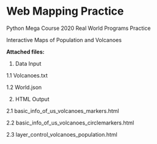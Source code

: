 # Web Mapping Practice
Python Mega Course 2020 Real World Programs Practice

Interactive Maps of Population and Volcanoes

**Attached files:**

1. Data Input

1.1 Volcanoes.txt

1.2 World.json

2. HTML Output

2.1 basic_info_of_us_volcanoes_markers.html

2.2 basic_info_of_us_volcanoes_circlemarkers.html

2.3 layer_control_volcanoes_population.html
